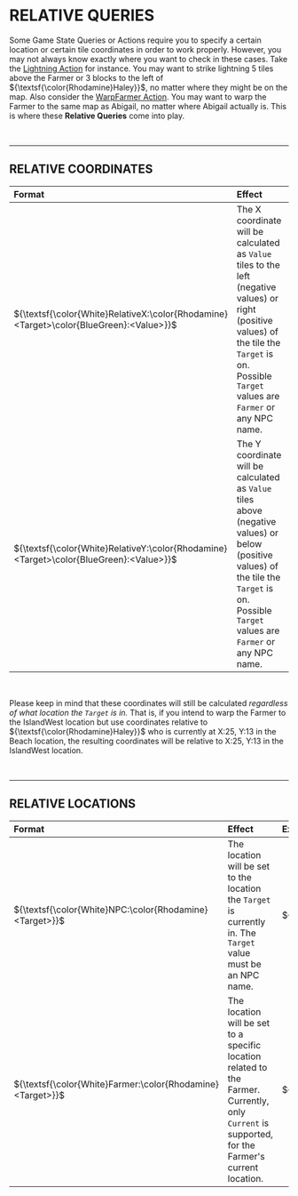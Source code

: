 ﻿# RELATIVE QUERIES

Some Game State Queries or Actions require you to specify a certain location or certain tile coordinates in order to work properly. However, you may not always know exactly where you want to check in these cases. Take the [Lightning Action](Actions.md) for instance. You may want to strike lightning 5 tiles above the Farmer or 3 blocks to the left of $`{\textsf{\color{Rhodamine}Haley}}`$, no matter where they might be on the map. Also consider the [WarpFarmer Action](Actions.md). You may want to warp the Farmer to the same map as Abigail, no matter where Abigail actually is. This is where these **Relative Queries** come into play.

<br>

* * *

## RELATIVE COORDINATES <a name="Coordinates"></a>

| Format                     | Effect                                                                                                                                                                                                                                                                                       | Example                                                                           |
|:---------------------------|:---------------------------------------------------------------------------------------------------------------------------------------------------------------------------------------------------------------------------------------------------------------------------------------------|:----------------------------------------------------------------------------------|
| $`{\textsf{\color{White}RelativeX:\color{Rhodamine}<Target>\color{BlueGreen}:<Value>}}`$ | The X coordinate will be calculated as `Value` tiles to the left (negative values) or right (positive values) of the tile the `Target` is on. Possible `Target` values are `Farmer` or any NPC name.                                                                                         | $`{\textsf{\color{White}RelativeX:\color{Rhodamine}Haley\color{BlueGreen}:-5}}`$ |
| $`{\textsf{\color{White}RelativeY:\color{Rhodamine}<Target>\color{BlueGreen}:<Value>}}`$ | The Y coordinate will be calculated as `Value` tiles above (negative values) or below (positive values) of the tile the `Target` is on. Possible `Target` values are `Farmer` or any NPC name.                                                                                               | $`{\textsf{\color{White}RelativeY:\color{Rhodamine}Farmer\color{BlueGreen}:2}}`$ |
<br>

Please keep in mind that these coordinates will still be calculated _regardless of what location the `Target` is in._ That is, if you intend to warp the Farmer to the IslandWest location but use coordinates relative to $`{\textsf{\color{Rhodamine}Haley}}`$ who is currently at X:25, Y:13 in the Beach location, the resulting coordinates will be relative to X:25, Y:13 in the IslandWest location.

<br>

* * *

## RELATIVE LOCATIONS <a name="Locations"></a>

| Format                                                       | Effect                                                                                                                                            | Example                                                     |
|:-------------------------------------------------------------|:--------------------------------------------------------------------------------------------------------------------------------------------------|:------------------------------------------------------------|
| $`{\textsf{\color{White}NPC:\color{Rhodamine}<Target>}}`$    | The location will be set to the location the `Target` is currently in. The `Target` value must be an NPC name.                                    | $`{\textsf{\color{White}NPC:\color{Rhodamine}Abigail}}`$    |
| $`{\textsf{\color{White}Farmer:\color{Rhodamine}<Target>}}`$ | The location will be set to a specific location related to the Farmer. Currently, only `Current` is supported, for the Farmer's current location. | $`{\textsf{\color{White}Farmer:\color{Rhodamine}Current}}`$ |